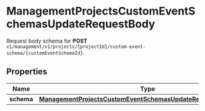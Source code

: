 

# ManagementProjectsCustomEventSchemasUpdateRequestBody

Request body schema for **POST** `v1/management/v1/projects/{projectId}/custom-event-schema/{customEventSchemaId}`.

## Properties

| Name | Type | Description |
|------------ | ------------- | ------------- |
|**schema** | [**ManagementProjectsCustomEventSchemasUpdateRequestBodySchema**](ManagementProjectsCustomEventSchemasUpdateRequestBodySchema.md) |  |



